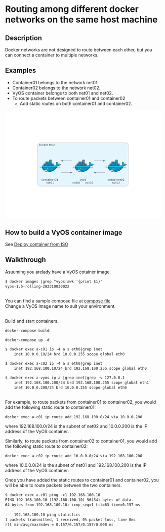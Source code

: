 # Routing among different docker networks on the same host machine

## Description

Docker networks are not designed to route between each other, but you can connect a container to multiple networks.

## Examples

- Container01 belongs to the network net01.
- Container02 belongs to the network net02.
- VyOS container belongs to both net01 and net02.
- To route packets between container01 and container02
  - Add static routes on both container01 and container02.

![network diagram](./Diagram/docker_diagram.png)

## How to build a VyOS container image

See [Deploy container from ISO](https://docs.vyos.io/en/latest/installation/virtual/docker.html#deploy-container-from-iso)

## Walkthrough

Asuuming you arelady have a VyOS cotainer image.
```text
$ docker images |grep ^vyos|awk '{print $1}'
vyos-1.5-rolling-202310030022
```

<br>You can find a sample compose file at [compose file](docker-compose.yml)
<br>Change a VyOS image name to suit your environment.

<br>Build and start containers.
```text
docker-compose build
```

```text
docker-compose up -d
```

```text
$ docker exec a-c01 ip -4 a s eth0|grep inet
    inet 10.0.0.10/24 brd 10.0.0.255 scope global eth0
```

```text
$ docker exec a-c02 ip -4 a s eth0|grep inet
    inet 192.168.100.10/24 brd 192.168.100.255 scope global eth0
```

```text
$ docker exec a-vyos ip a |grep inet|grep -v 127.0.0.1
    inet 192.168.100.200/24 brd 192.168.100.255 scope global eth1
    inet 10.0.0.200/24 brd 10.0.0.255 scope global eth0
```

<br>For example, to route packets from container01 to container02, you would add the following static route to container01:
```text
docker exec a-c01 ip route add 192.168.100.0/24 via 10.0.0.200
```
where 192.168.100.0/24 is the subnet of net02 and 10.0.0.200 is the IP address of the VyOS container.<br>

Similarly, to route packets from container02 to container01, you would add the following static route to container02:
```text
docker exec a-c02 ip route add 10.0.0.0/24 via 192.168.100.200
```

where 10.0.0.0/24 is the subnet of net01 and 192.168.100.200 is the IP address of the VyOS container.<br>



Once you have added the static routes to container01 and container02, you will be able to route packets between the two containers.
```text
$ docker exec a-c01 ping -c1 192.168.100.10
PING 192.168.100.10 (192.168.100.10) 56(84) bytes of data.
64 bytes from 192.168.100.10: icmp_seq=1 ttl=63 time=0.157 ms

--- 192.168.100.10 ping statistics ---
1 packets transmitted, 1 received, 0% packet loss, time 0ms
rtt min/avg/max/mdev = 0.157/0.157/0.157/0.000 ms
```
